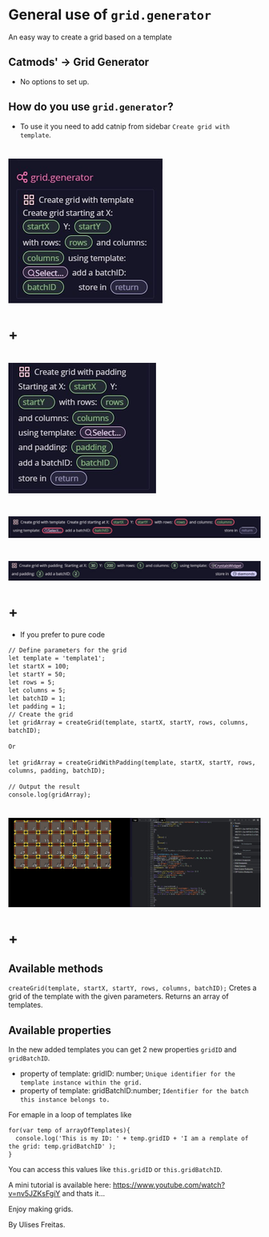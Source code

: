 # General use of `grid.generator`
An easy way to create a grid based on a template 

## Catmods' -> Grid Generator

* No options to set up.

## How do you use `grid.generator`?

* To use it you need to add catnip from sidebar `Create grid with template`.
# ![Catnip sidebar](catMod/grid.generator/docs/catnip-create-sidebar.jpg)
# +
# ![Catnip padding](catMod/grid.generator/docs/catnip-create-grid-padding-sidebar-1.jpg)

# ![Catnip block](catMod/grid.generator/docs/catnip.jpg)
# ![Catnip padding](catMod/grid.generator/docs/catnip-padding-1.jpg)
# +
* If you prefer to pure code 
```
// Define parameters for the grid
let template = 'template1';
let startX = 100;
let startY = 50;
let rows = 5;
let columns = 5;
let batchID = 1;
let padding = 1;
// Create the grid
let gridArray = createGrid(template, startX, startY, rows, columns, batchID);

Or

let gridArray = createGridWithPadding(template, startX, startY, rows, columns, padding, batchID);

// Output the result
console.log(gridArray);
```
# ![Code ascript](catMod/grid.generator/docs/create-grid-code.jpg)
# +

## Available methods

`createGrid(template, startX, startY, rows, columns, batchID);`
Cretes a grid of the template with the given parameters.
Returns an array of templates.

## Available properties
 
In the new added templates you can get 2 new properties `gridID` and `gridBatchID`.

* property of template: gridID: number; `Unique identifier for the template instance within the grid.`
* property of template: gridBatchID:number; `Identifier for the batch this instance belongs to.`

For emaple in a loop of templates like 
```
for(var temp of arrayOfTemplates){
  console.log('This is my ID: ' + temp.gridID + 'I am a remplate of the grid: temp.gridBatchID' );
}
```
You can access this values like `this.gridID` or `this.gridBatchID`.


A mini tutorial is available here: https://www.youtube.com/watch?v=nv5JZKsFgiY  and thats it...

Enjoy making grids.

By Ulises Freitas.
